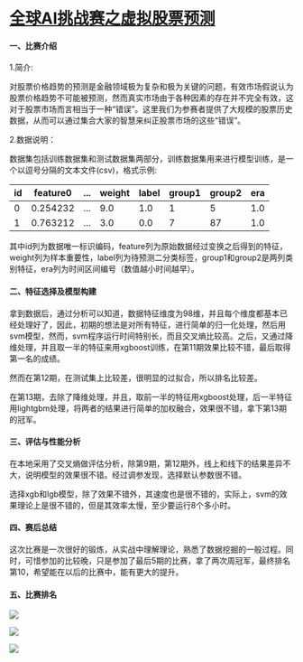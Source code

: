 # [全球AI挑战赛之虚拟股票预测](https://challenger.ai/competition/trendsense)

#### 一、比赛介绍

1.简介:

对股票价格趋势的预测是金融领域极为复杂和极为关键的问题，有效市场假说认为股票价格趋势不可能被预测，然而真实市场由于各种因素的存在并不完全有效，这对于股票市场而言相当于一种“错误”。这里我们为参赛者提供了大规模的股票历史数据，从而可以通过集合大家的智慧来纠正股票市场的这些“错误”。

2.数据说明：

数据集包括训练数据集和测试数据集两部分，训练数据集用来进行模型训练，是一个以逗号分隔的文本文件(csv)，格式示例:

| **id** | **feature0** | **...** | **weight** | **label** | **group1** | **group2** | **era** |
| ------ | ------------ | ------- | ---------- | --------- | ---------- | ---------- | ------- |
| 0      | 0.254232     | ...     | 9.0        | 1.0       | 1          | 5          | 1.0     |
| 1      | 0.763212     | ...     | 3.0        | 0.0       | 7          | 87         | 1.0     |

其中id列为数据唯一标识编码，feature列为原始数据经过变换之后得到的特征，weight列为样本重要性，label列为待预测二分类标签，group1和group2是两列类别特征，era列为时间区间编号（数值越小时间越早）。

#### 二、特征选择及模型构建

拿到数据后，通过分析可以知道，数据特征维度为98维，并且每个维度都基本已经处理好了，因此，初期的想法是对所有特征，进行简单的归一化处理，然后用svm模型，然而，svm程序运行时间特别长，而且交叉熵比较高。之后，又通过降维处理，并且取一半的特征来用xgboost训练，在第11期效果比较不错，最后取得第一名的成绩。

然而在第12期，在测试集上比较差，很明显的过拟合，所以排名比较差。

在第13期，去除了降维处理，并且，取前一半的特征用xgboost处理，后一半特征用lightgbm处理，将两者的结果进行简单的加权融合，效果很不错，拿下第13期的冠军。

#### 三、评估与性能分析

在本地采用了交叉熵做评估分析，除第9期，第12期外，线上和线下的结果差异不大，说明模型的效果很不错。经过调参发现，选择默认参数很不错。

选择xgb和lgb模型，除了效果不错外，其速度也是很不错的，实际上，svm的效果理论上是很不错的，但是其效率太慢，至少要运行8个多小时。

#### 四、赛后总结

这次比赛是一次很好的锻炼，从实战中理解理论，熟悉了数据挖掘的一般过程。同时，可惜参加的比较晚，只是参加了最后5期的比赛，拿了两次周冠军，最终排名第10，希望能在以后的比赛中，能有更大的提升。

#### 五、比赛排名

![](http://owzdb6ojd.bkt.clouddn.com/18-2-23/65500981.jpg)

![](http://owzdb6ojd.bkt.clouddn.com/18-2-23/38515568.jpg)

![](http://owzdb6ojd.bkt.clouddn.com/18-2-23/51918075.jpg)